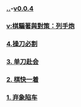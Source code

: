 ### [..](..)-[v0.0.4](https://github.com/littleflute/cchess/edit/master/ref/pu/PianZhaoYuDuiCe/4/readme.md)
### [v:棋騙著與對策：列手炮](https://www.youtube.com/watch?v=1Fyi8laBkNM)
### [4.操刀必割](4)
### [3. 单刀赴会](3)
### [2. 棋快一着](2)
### [1. 弃象陷车](1)

